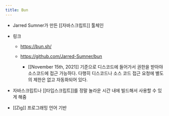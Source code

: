 ```yaml
---
title: Bun
---
```


- Jarred Sumner가 만든 [[자바스크립트]] 툴체인

- 링크
	 - https://bun.sh/

	 - https://github.com/Jarred-Sumner/bun
		 - [[November 15th, 2021]] 기준으로 디스코드에 들어가서 권한을 받아야 소스코드에 접근 가능하다. 다행히 디스코드나 소스 코드 접근 요청에 별도의 제한은 없고 자동화되어 있다.

- 자바스크립트나 [[타입스크립트]]를 정말 놀라운 시간 내에 빌드해서 사용할 수 있게 해줌

- [[Zig]] 프로그래밍 언어 기반
